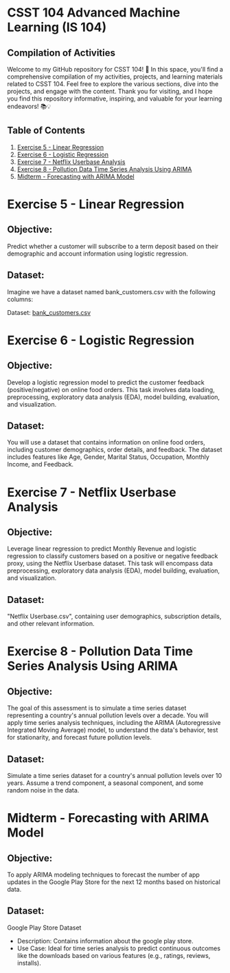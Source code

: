 # CSST 104 Advanced Machine Learning (IS 104)

## Compilation of Activities

Welcome to my GitHub repository for CSST 104! 🚀 In this space, you'll find a comprehensive compilation of my activities, projects, and learning materials related to CSST 104. Feel free to explore the various sections, dive into the projects, and engage with the content. Thank you for visiting, and I hope you find this repository informative, inspiring, and valuable for your learning endeavors! 📚💡

## Table of Contents
1. [Exercise 5 - Linear Regression](#exercise-5---linear-regression)
2. [Exercise 6 - Logistic Regression](#exercise-6---logistic-regression)
3. [Exercise 7 - Netflix Userbase Analysis](#exercise-7---netflix-userbase-analysis)
4. [Exercise 8 - Pollution Data Time Series Analysis Using ARIMA](#exercise-8---pollution-data-time-series-analysis-using-arima)
5. [Midterm - Forecasting with ARIMA Model](#midterm---forecasting-with-arima-model)

# Exercise 5 - Linear Regression
## Objective: 
Predict whether a customer will subscribe to a term deposit based on their demographic and account information using logistic regression.
## Dataset:
Imagine we have a dataset named bank_customers.csv with the following columns:

Dataset: [bank_customers.csv](https://www.kaggle.com/datasets/kidoen/bank-customers-data)

# Exercise 6 - Logistic Regression
## Objective:
Develop a logistic regression model to predict the customer feedback (positive/negative) on online food orders. This task involves data loading, preprocessing, exploratory data analysis (EDA), model building, evaluation, and visualization.
## Dataset:
You will use a dataset that contains information on online food orders, including customer demographics, order details, and feedback. The dataset includes features like Age, Gender, Marital Status, Occupation, Monthly Income, and Feedback.

# Exercise 7 - Netflix Userbase Analysis
## Objective:
Leverage linear regression to predict Monthly Revenue and logistic regression to classify customers based on a positive or negative feedback proxy, using the Netflix Userbase dataset. This task will encompass data preprocessing, exploratory data analysis (EDA), model building, evaluation, and visualization.
## Dataset:
"Netflix Userbase.csv", containing user demographics, subscription details, and other relevant information.

# Exercise 8 - Pollution Data Time Series Analysis Using ARIMA
## Objective:
The goal of this assessment is to simulate a time series dataset representing a country's annual pollution levels over a decade. You will apply time series analysis techniques, including the ARIMA (Autoregressive Integrated Moving Average) model, to understand the data's behavior, test for stationarity, and forecast future pollution levels.
## Dataset:
Simulate a time series dataset for a country's annual pollution levels over 10 years. Assume a trend component, a seasonal component, and some random noise in the data.

# Midterm - Forecasting with ARIMA Model
## Objective:
To apply ARIMA modeling techniques to forecast the number of app updates in the Google Play Store for the next 12 months based on historical data.
## Dataset:
Google Play Store Dataset
- Description: Contains information about the google play store.
- Use Case: Ideal for time series analysis to predict continuous outcomes like the downloads based on various features (e.g., ratings, reviews, installs).

